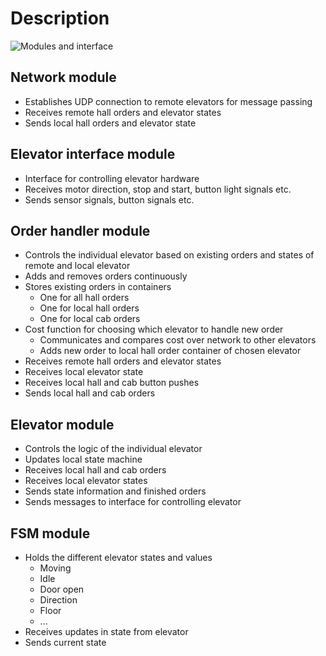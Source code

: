 # Description

![Modules and interface](/Images/flowchart.png)

## Network module
* Establishes UDP connection to remote elevators for message passing
* Receives remote hall orders and elevator states
* Sends local hall orders and elevator state

## Elevator interface module
* Interface for controlling elevator hardware
* Receives motor direction, stop and start, button light signals etc.
* Sends sensor signals, button signals etc.

## Order handler module
* Controls the individual elevator based on existing orders and states of remote and local elevator
* Adds and removes orders continuously
* Stores existing orders in containers
  * One for all hall orders
  * One for local hall orders
  * One for local cab orders
* Cost function for choosing which elevator to handle new order
  * Communicates and compares cost over network to other elevators
  * Adds new order to local hall order container of chosen elevator
* Receives remote hall orders and elevator states
* Receives local elevator state
* Receives local hall and cab button pushes
* Sends local hall and cab orders

## Elevator module
* Controls the logic of the individual elevator
* Updates local state machine
* Receives local hall and cab orders
* Receives local elevator states
* Sends state information and finished orders
* Sends messages to interface for controlling elevator


## FSM module
* Holds the different elevator states and values
  * Moving
  * Idle
  * Door open
  * Direction
  * Floor
  * ...
* Receives updates in state from elevator
* Sends current state
